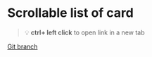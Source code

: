 # Scrollable list of card 


> :bulb: **ctrl+ left click** to open link in a new tab 

[Git branch](https://github.com/codiku/react-native-todolist/tree/005-EN-list)